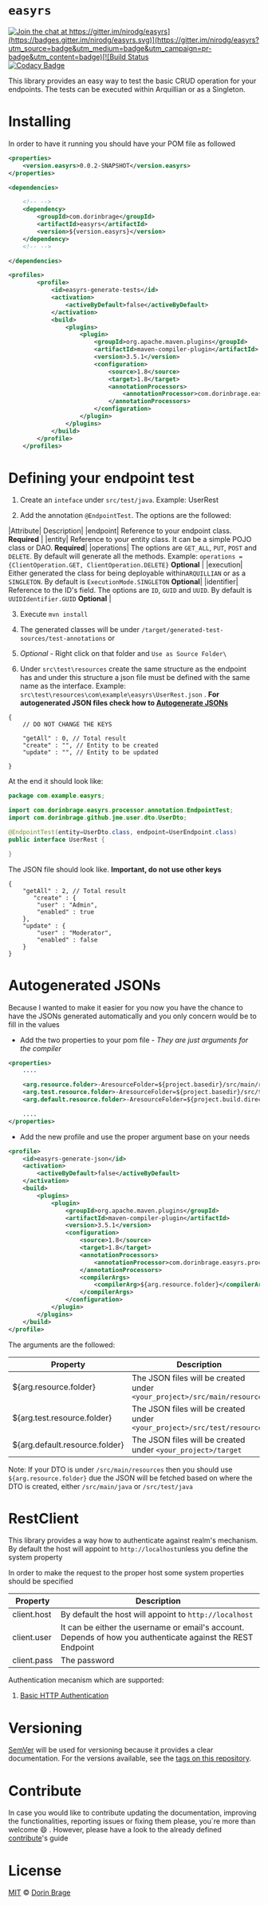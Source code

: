 # `easyrs`

[![Join the chat at https://gitter.im/nirodg/easyrs](https://badges.gitter.im/nirodg/easyrs.svg)](https://gitter.im/nirodg/easyrs?utm_source=badge&utm_medium=badge&utm_campaign=pr-badge&utm_content=badge)[![Build Status](https://travis-ci.org/nirodg/easyrs.svg?branch=master)](https://travis-ci.org/nirodg/easyrs)[![Codacy Badge](https://api.codacy.com/project/badge/Grade/ab49fb3cf47744d28b95154f8cf18e14)](https://www.codacy.com/app/nirodg/easyrs?utm_source=github.com&amp;utm_medium=referral&amp;utm_content=nirodg/easyrs&amp;utm_campaign=Badge_Grade)

This library provides an easy way to test the basic CRUD operation for your endpoints. The tests can be executed within Arquillian or as a Singleton.

# Installing

In order to have it running you should have your POM file as followed

```xml
<properties>
    <version.easyrs>0.0.2-SNAPSHOT</version.easyrs>
</properties>

<dependencies>

    <!-- -->
    <dependency>
        <groupId>com.dorinbrage</groupId>
        <artifactId>easyrs</artifactId>
        <version>${version.easyrs}</version>
    </dependency>
    <!-- -->

</dependencies>

<profiles>
        <profile>
            <id>easyrs-generate-tests</id>
            <activation>
                <activeByDefault>false</activeByDefault>
            </activation>
            <build>
                <plugins>
                    <plugin>
                        <groupId>org.apache.maven.plugins</groupId>
                        <artifactId>maven-compiler-plugin</artifactId>
                        <version>3.5.1</version>
                        <configuration>
                            <source>1.8</source>
                            <target>1.8</target>
                            <annotationProcessors>
                                <annotationProcessor>com.dorinbrage.easyrs.processor.EndpointProcessor</annotationProcessor>
                            </annotationProcessors>
                        </configuration>
                    </plugin>
                </plugins>
            </build>
        </profile>
    </profiles>
```

# Defining your endpoint test

1. Create an `inteface` under `src/test/java`. Example: UserRest

2. Add the annotation `@EndpointTest`. The options are the followed:

|Attribute| Description|
|endpoint| Reference to your endpoint class.  **Required** |
|entity| Reference to your entity class. It can be a simple POJO class or DAO. **Required**|
|operations| The options are `GET_ALL`, `PUT`, `POST` and `DELETE`. By default will generate all the methods. Example: `operations = {ClientOperation.GET, ClientOperation.DELETE}` **Optional** |
|execution| Either generated the class for being deployable within`ARQUILLIAN` or as a `SINGLETON`. By default is `ExecutionMode.SINGLETON` **Optional**|
|identifier| Reference to the ID's field. The options are `ID`, `GUID` and `UUID`. By default is `UUIDIdentifier.GUID` **Optional** |

3. Execute `mvn install`

4. The generated classes will be under `/target/generated-test-sources/test-annotations` or 

5. _Optional_ - Right click on that folder and `Use as Source Folder\`

6. Under `src\test\resources`  create the same structure as the endpoint has and under this structure a json file must be defined with the same name as the interface. Example: `src\test\resources\com\example\easyrs\UserRest.json` . **For autogenerated JSON files check how to [Autogenerate JSONs](#autogenerated-jsons)**

```
{ 	
	// DO NOT CHANGE THE KEYS
	
	"getAll" : 0, // Total result
	"create" : "", // Entity to be created
	"update" : "", // Entity to be updated
	
}
```

At the end it should look like:

```java
package com.example.easyrs;

import com.dorinbrage.easyrs.processor.annotation.EndpointTest;
import com.dorinbrage.github.jme.user.dto.UserDto;

@EndpointTest(entity=UserDto.class, endpoint=UserEndpoint.class)
public interface UserRest {

}
```

The JSON file should look like. **Important, do not use other keys**

```
{
	"getAll" : 2, // Total result
	   "create" : {
        "user" : "Admin",
        "enabled" : true
    },
    "update" : {
        "user" : "Moderator",
        "enabled" : false
    }
}
```

# Autogenerated JSONs

Because I wanted to make it easier for you now you have the chance to have the JSONs generated automatically and you only concern would be to fill in the values

* Add the two properties to your pom file - *They are just arguments for the compiler*

```xml
<properties>
    .... 

    <arg.resource.folder>-AresourceFolder=${project.basedir}/src/main/resources</arg.resource.folder>
    <arg.test.resource.folder>-AresourceFolder=${project.basedir}/src/test/resources</arg.test.resource.folder>
    <arg.default.resource.folder>-AresourceFolder=${project.build.directory}</arg.default.resource.folder>

    .... 
</properties>

```

* Add the new profile and use the proper argument base on your needs

```xml
<profile>
    <id>easyrs-generate-json</id>
    <activation>
        <activeByDefault>false</activeByDefault>
    </activation>
    <build>
        <plugins>
            <plugin>
                <groupId>org.apache.maven.plugins</groupId>
                <artifactId>maven-compiler-plugin</artifactId>
                <version>3.5.1</version>
                <configuration>
                    <source>1.8</source>
                    <target>1.8</target>
                    <annotationProcessors>
                        <annotationProcessor>com.dorinbrage.easyrs.processor.JsonProcessor</annotationProcessor>
                    </annotationProcessors>
                    <compilerArgs>
                        <compilerArg>${arg.resource.folder}</compilerArg>
                    </compilerArgs>
                </configuration>
            </plugin>
        </plugins>
    </build>
</profile>
```
The arguments are the followed:

| Property        | Description   |
| ------------- |-------------|
| ${arg.resource.folder} |The JSON files will be created under `<your_project>/src/main/resources` |
| ${arg.test.resource.folder} | The JSON files will be created under `<your_project>/src/test/resources`|
| ${arg.default.resource.folder} | The JSON files will be created under `<your_project>/target`|

Note: If your DTO is under `/src/main/resources` then you should use `${arg.resource.folder}` due the JSON will be fetched based on where the DTO is created, either `/src/main/java` or `/src/test/java`


# RestClient

This library provides a way how to authenticate against realm's mechanism. By default the host will appoint to `http://localhost`unless you define the system property

In order to make the request to the proper host some system properties should be specified

| Property        | Description   |
| ------------- |-------------|
|client.host| By default the host will appoint to `http://localhost`|
|client.user| It can be either the username or email's account. Depends of how you authenticate against the REST Endpoint |
|client.pass| The password |

Authentication mecanism which are supported:
1. [Basic HTTP Authentication](https://tools.ietf.org/html/rfc2617#page-3) 

# Versioning

[SemVer](http://semver.org/) will be used for versioning because it provides a clear documentation. For the versions available, see the [tags on this repository](https://github.com/nirodg/easyrs/releases).

# Contribute

In case you would like to contribute updating the documentation, improving the functionalities, reporting issues or fixing them please, you\`re more than welcome 😄 . However, please have a look to the already defined [contribute](/docs/CONTRIBUTING.md)'s guide

# License

[MIT](http://showalicense.com/?year=2017&fullname=Dorin%20Gheorghe%20Brage#license-mit) © [Dorin Brage](https://github.com/nirodg/)

